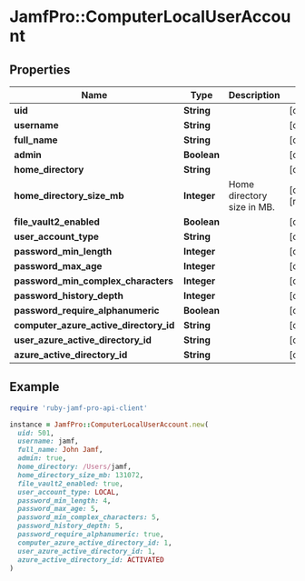 # JamfPro::ComputerLocalUserAccount

## Properties

| Name | Type | Description | Notes |
| ---- | ---- | ----------- | ----- |
| **uid** | **String** |  | [optional] |
| **username** | **String** |  | [optional] |
| **full_name** | **String** |  | [optional] |
| **admin** | **Boolean** |  | [optional] |
| **home_directory** | **String** |  | [optional] |
| **home_directory_size_mb** | **Integer** | Home directory size in MB. | [optional][readonly] |
| **file_vault2_enabled** | **Boolean** |  | [optional] |
| **user_account_type** | **String** |  | [optional] |
| **password_min_length** | **Integer** |  | [optional] |
| **password_max_age** | **Integer** |  | [optional] |
| **password_min_complex_characters** | **Integer** |  | [optional] |
| **password_history_depth** | **Integer** |  | [optional] |
| **password_require_alphanumeric** | **Boolean** |  | [optional] |
| **computer_azure_active_directory_id** | **String** |  | [optional] |
| **user_azure_active_directory_id** | **String** |  | [optional] |
| **azure_active_directory_id** | **String** |  | [optional] |

## Example

```ruby
require 'ruby-jamf-pro-api-client'

instance = JamfPro::ComputerLocalUserAccount.new(
  uid: 501,
  username: jamf,
  full_name: John Jamf,
  admin: true,
  home_directory: /Users/jamf,
  home_directory_size_mb: 131072,
  file_vault2_enabled: true,
  user_account_type: LOCAL,
  password_min_length: 4,
  password_max_age: 5,
  password_min_complex_characters: 5,
  password_history_depth: 5,
  password_require_alphanumeric: true,
  computer_azure_active_directory_id: 1,
  user_azure_active_directory_id: 1,
  azure_active_directory_id: ACTIVATED
)
```

